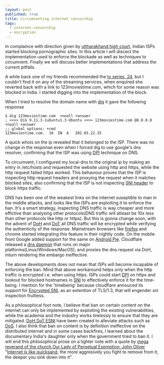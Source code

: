 ```yaml
---
layout: post
published: true
title: Circumventing internet censorship
tags:
  - internet-censorship
  - encryption
---
```


In complaince with direction given by [uttharakhand high court](https://www.indiatimes.com/technology/news/uttarakhand-high-court-asks-isps-to-block-porn-sites-for-rise-in-rape-cases-but-will-it-help-354022.html), Indian ISPs started blocking  pornographic sites. In this article I will discect the implementation used to enforce the blockade as well as techniques to circumvent. Finally we will discuss better implementations that address the current pitfalls.

A while back one of my friends recommended the [tv series, 24](https://en.wikipedia.org/wiki/24_(TV_series)), but I couldn't find it on any of the streaming services, when enquired she reverted back with a link to 123moviestime.com, which for some reason was blocked in India. I started digging into the implementation of the block.

When I tried to resolve the domain name with [dig](https://en.wikipedia.org/wiki/Dig_(command)) it gave the following response

	$ dig 123moviestime.com  +noall +answer	
	; <<>> DiG 9.11.3-1ubuntu1.3-Ubuntu <<>> 123moviestime.com @8.8.8.8 +noall +answer
	;; global options: +cmd
	123moviestime.com.	10	IN	A	202.83.21.15

A quick whois on the ip revealed that it belonged to the ISP. There was no change in the response even when I forced dig to use google's dns resolver, confirming that the ISP was using [DPI](https://en.wikipedia.org/wiki/Deep_packet_inspection) technique on DNS.

To circumvent, I configured my local-dns to the original ip by making an entry in /etc/hosts and requested the website using http and https, while the http request failed https worked. This behaviour proves that the ISP is inspecting http request headers and proxying the request when it matches blocked sites, also confirming that the ISP is not inspecting [SNI header](https://en.wikipedia.org/wiki/Server_Name_Indication) to block https traffic.

DNS has been one of the weakest links on the internet suseptible to man in the middle attacks, and looks like the ISPs are exploiting it to enforce the ban. It's a smart strategy, inspecting DNS traffic is way cheaper and more effictive than analysing other protocols(DNS traffic will atleast be 10x less than other protocols like http or https). But this is gonna change soon, with the advent of [DoH](https://en.wikipedia.org/wiki/DNS_over_HTTPS) and [DoT](https://en.wikipedia.org/wiki/DNS_over_TLS) all DNS traffic will be encrypted while verifying the authenticity of the response. Mainstream browsers like [firefox](https://blog.nightly.mozilla.org/2018/06/01/improving-dns-privacy-in-firefox/) and chrome started integrating this feature in their nightly code. On the mobile front Google added support for the same on [Android Pie](https://blog.cloudflare.com/enable-private-dns-with-1-1-1-1-on-android-9-pie/). Cloudflare released a [dns daemon](https://developers.cloudflare.com/1.1.1.1/dns-over-https/cloudflared-proxy/) that runs on major platforms(Linux/Windows/MacOS), and proxies the dns request via DoH, inturn rendering the embargo ineffective.

The above developments does not mean that ISPs will become incapable of enforcing the ban. Mind that above workaround helps only when the http traffic is encrypted i.e. when using https. ISPs could start [DPI](https://en.wikipedia.org/wiki/Deep_packet_inspection) on https and lookout for blocked hostnames in [SNI](https://en.wikipedia.org/wiki/Server_Name_Indication) to effectively enforce it for the time-being. I mention for the 'timebeing' because cloudflare annouced its support for [Encrypted SNI](https://blog.cloudflare.com/encrypted-sni/), as an extention of TLS/1.3, that will engender sni inspection fruitless.

As a philosophical foot note, I believe that ban on certain content on the internet can only be implemented by exploiting the existing vulnerabilities, while the academia and the industry works tirelessly to ensure that they are mitigated. [DoH](https://en.wikipedia.org/wiki/DNS_over_HTTPS),[DoT](https://en.wikipedia.org/wiki/DNS_over_TLS),[ESNI](https://blog.cloudflare.com/encrypted-sni/) have been created to alleviate attacks such as [DoS](https://en.wikipedia.org/wiki/Denial-of-service_attack). I also think that ban on content is by definition ineffective on the distributed internet and in some cases backfires, I learned about the documentary India's daughter only when the government tried to ban it. I will end this philosophical prose on a lighter note with a quote by [mega reverand of the church Our Lady of Perpetual Exemption: John Oliver](https://www.youtube.com/watch?v=GrwOLITIe7U&t=771s) "[Internet is like quicksand](https://youtu.be/r-ERajkMXw0), the more aggresively you fight to remove from it, the deeper you sink down into it".
